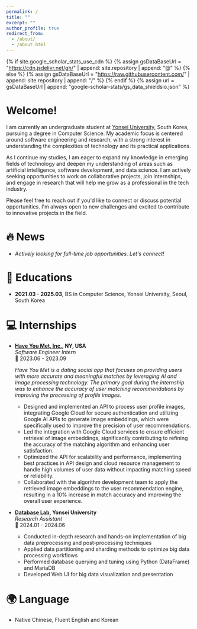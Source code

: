 ```yaml
---
permalink: /
title: ""
excerpt: ""
author_profile: true
redirect_from: 
  - /about/
  - /about.html
---
```


{% if site.google_scholar_stats_use_cdn %}
{% assign gsDataBaseUrl = "https://cdn.jsdelivr.net/gh/" | append: site.repository | append: "@" %}
{% else %}
{% assign gsDataBaseUrl = "https://raw.githubusercontent.com/" | append: site.repository | append: "/" %}
{% endif %}
{% assign url = gsDataBaseUrl | append: "google-scholar-stats/gs_data_shieldsio.json" %}

<span class='anchor' id='about-me'></span>
# Welcome! 

I am currently an undergraduate student at [Yonsei University](https://cs.yonsei.ac.kr/), South Korea, pursuing a degree in Computer Science. My academic focus is centered around software engineering and research, with a strong interest in understanding the complexities of technology and its practical applications.

As I continue my studies, I am eager to expand my knowledge in emerging fields of technology and deepen my understanding of areas such as artificial intelligence, software development, and data science. I am actively seeking opportunities to work on collaborative projects, join internships, and engage in research that will help me grow as a professional in the tech industry.

Please feel free to reach out if you'd like to connect or discuss potential opportunities. I'm always open to new challenges and excited to contribute to innovative projects in the field.

# 🔥 News
- *Actively looking for full-time job opportunities. Let's connect!*

# 📖 Educations
- **2021.03 - 2025.03**, BS in Computer Science, Yonsei University, Seoul, South Korea

# 💻 Internships
- **[Have You Met, Inc.](https://haveyoumet.co/), NY, USA**  
  *Software Engineer Intern*  
  📅 2023.06 - 2023.09
  
  *Have You Met is a dating social app that focuses on providing users with more accurate and meaningful matches by leveraging AI and image processing technology. The primary goal during the internship was to enhance the accuracy of user matching recommendations by improving the processing of profile images.*

  - Designed and implemented an API to process user profile images, integrating Google Cloud for secure authentication and utilizing Google AI APIs to generate image embeddings, which were specifically used to improve the precision of user recommendations.
  - Led the integration with Google Cloud services to ensure efficient retrieval of image embeddings, significantly contributing to refining the accuracy of the matching algorithm and enhancing user satisfaction.
  - Optimized the API for scalability and performance, implementing best practices in API design and cloud resource management to handle high volumes of user data without impacting matching speed or reliability.
  - Collaborated with the algorithm development team to apply the retrieved image embeddings to the user recommendation engine, resulting in a 10% increase in match accuracy and improving the overall user experience.

  
- **[Database Lab](https://database.yonsei.ac.kr/), Yonsei University**  
  *Research Assistant*  
  📅 2024.01 - 2024.06
  
  - Conducted in-depth research and hands-on implementation of big data preprocessing and post-processing techniques
  - Applied data partitioning and sharding methods to optimize big data processing workflows
  - Performed database querying and tuning using Python (DataFrame) and MariaDB
  - Developed Web UI for big data visualization and presentation

# 🌍 Language
- Native Chinese, Fluent English and Korean

